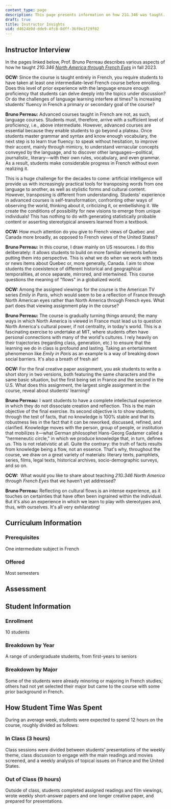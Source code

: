 ```yaml
---
content_type: page
description: This page presents information on how 21G.346 was taught.
draft: true
title: Instructor Insights
uid: d4624b9d-dde9-4fc8-8dff-36f0e1f29f02
---
```

## Instructor Interview

In the pages linked below, Prof. Bruno Perreau describes various aspects of how he taught *21G.346* [*North America through French Eyes*](https://ocw.mit.edu/courses/21g-346-north-america-through-french-eyes-fall-2023/) in fall 2023.

**OCW:** Since the course is taught entirely in French, you require students to have taken at least one intermediate-level French course before enrolling. Does this level of prior experience with the language ensure enough proficiency that students can delve deeply into the topics under discussion? Or do the challenges of language learning interfere at times? Is increasing students’ fluency in French a primary or secondary goal of the course?

**Bruno Perreau:** Advanced courses taught in French are not, as such, language courses. Students must, therefore, arrive with a sufficient level of proficiency, i.e., above intermediate. However, advanced courses are essential because they enable students to go beyond a plateau. Once students master grammar and syntax and know enough vocabulary, the next step is to learn true fluency: to speak without hesitation, to improve their accent, mainly through mimicry, to understand vernacular concepts conveyed by the language, and to discover other languages—political, journalistic, literary—with their own rules, vocabulary, and even grammar. As a result, students make considerable progress in French without even realizing it. 

This is a huge challenge for the decades to come: artificial intelligence will provide us with increasingly practical tools for transposing words from one language to another, as well as stylistic forms and cultural content. However, transposing is different from understanding. Students' experience in advanced courses is self-transformation, confronting other ways of observing the world, thinking about it, criticizing it, or embellishing it. We create the conditions of possibility for new visions to emerge from unique individuals! This has nothing to do with generating statistically probable content or asserting stereotypical answers learned from a textbook. 

**OCW:** How much attention do you give to French views of Quebec and Canada more broadly, as opposed to French views of the United States?

**Bruno Perreau:** In this course, I draw mainly on US resources. I do this deliberately: it allows students to build on more familiar elements before putting them into perspective. This is what we do when we work with texts or news items about Quebec or, more generally, Canada. I aim to show students the coexistence of different historical and geographical temporalities, at once separate, mirrored, and intertwined. This course questions the meaning of "flows" in a globalized world.

**OCW:** Among the assigned viewings for the course is the American TV series *Emily in Paris*, which would seem to be a reflection of France through North American eyes rather than North America through French eyes. What part does that viewing assignment play in the course?

**Bruno Perreau:** The course is gradually turning things around; the many ways in which North America is viewed in France must lead us to question North America's cultural power, if not centrality, in today's world. This is a fascinating exercise to undertake at MIT, where students often have personal connections with many of the world's cultures. I rely heavily on their trajectories (regarding class, generation, etc.) to ensure that the learning we do in class is profound and lasting. Taking an entertainment phenomenon like *Emily in Paris* as an example is a way of breaking down social barriers. It's also a breath of fresh air!

**OCW:** For the final creative paper assignment, you ask students to write a short story in two versions, both featuring the same characters and the same basic situation, but the first being set in France and the second in the U.S. What does this assignment, the largest single assignment in the course, reveal about students’ learning?

**Bruno Perreau:** I want students to have a complete intellectual experience in which they do not dissociate creation and reflection. This is the main objective of the final exercise. Its second objective is to show students, through the test of facts, that no knowledge is 100% stable and that its robustness lies in the fact that it can be reworked, discussed, refined, and clarified. Knowledge moves with the person, group of people, or institution that mobilizes it—what German philosophet Hans-Georg Gadamer called a "hermeneutic circle," in which we produce knowledge that, in turn, defines us. This is not relativistic at all. Quite the contrary: the truth of facts results from knowledge being a flow, not an essence. That's why, throughout the course, we draw on a great variety of materials: literary texts, pamphlets, series, films, legal texts, historical archives, socio-demographic surveys, and so on. 

**OCW:**  What would you like to share about teaching *21G.346 North America through French Eyes* that we haven’t yet addressed?

**Bruno Perreau:** Reflecting on cultural flows is an intense experience, as it touches on certainties that have often been ingrained within the individual. But it's also an experience in which we learn to play with stereotypes and, thus, with ourselves. It's all very exhilarating! 

## Curriculum Information

### Prerequisites

One intermediate subject in French

### Offered

Most semesters

## Assessment

## Student Information

### Enrollment

10 students

### Breakdown by Year

A range of undergraduate students, from first-years to seniors

### Breakdown by Major

Some of the students were already minoring or majoring in French studies; others had not yet selected their major but came to the course with some prior background in French.

## How Student Time Was Spent

During an average week, students were expected to spend 12 hours on the course, roughly divided as follows:

### In Class (3 hours)

Class sessions were divided between students’ presentations of the weekly theme, class discussion to engage with the main readings and movies screened, and a weekly analysis of topical issues on France and the United States.

### Out of Class (9 hours)

Outside of class, students completed assigned readings and film viewings, wrote weekly short-answer papers and one longer creative paper, and prepared for presentations.